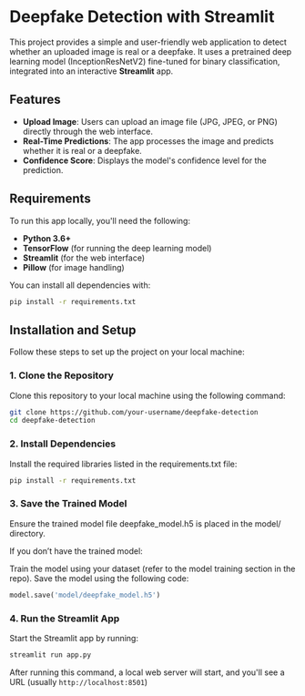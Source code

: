 # Deepfake Detection with Streamlit

This project provides a simple and user-friendly web application to detect whether an uploaded image is real or a deepfake. It uses a pretrained deep learning model (InceptionResNetV2) fine-tuned for binary classification, integrated into an interactive **Streamlit** app.

## Features
- **Upload Image**: Users can upload an image file (JPG, JPEG, or PNG) directly through the web interface.
- **Real-Time Predictions**: The app processes the image and predicts whether it is real or a deepfake.
- **Confidence Score**: Displays the model's confidence level for the prediction.

## Requirements

To run this app locally, you'll need the following:

- **Python 3.6+**
- **TensorFlow** (for running the deep learning model)
- **Streamlit** (for the web interface)
- **Pillow** (for image handling)

You can install all dependencies with:

```bash
pip install -r requirements.txt
```
## Installation and Setup

Follow these steps to set up the project on your local machine:

### 1. Clone the Repository
Clone this repository to your local machine using the following command:

```bash
git clone https://github.com/your-username/deepfake-detection
cd deepfake-detection
```

### 2. Install Dependencies
Install the required libraries listed in the requirements.txt file:

```bash
pip install -r requirements.txt
```

### 3. Save the Trained Model
Ensure the trained model file deepfake_model.h5 is placed in the model/ directory.

If you don’t have the trained model:

Train the model using your dataset (refer to the model training section in the repo).
Save the model using the following code:

```python
model.save('model/deepfake_model.h5')
```

### 4. Run the Streamlit App
Start the Streamlit app by running:

```bash
streamlit run app.py
```

After running this command, a local web server will start, and you'll see a URL (usually `http://localhost:8501`)

